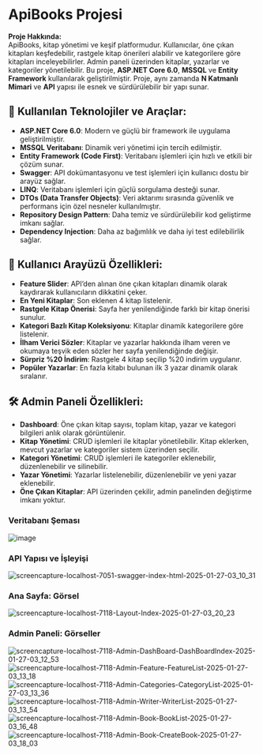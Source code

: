 # ApiBooks Projesi

**Proje Hakkında:**  
ApiBooks, kitap yönetimi ve keşif platformudur. Kullanıcılar, öne çıkan kitapları keşfedebilir, rastgele kitap önerileri alabilir ve kategorilere göre kitapları inceleyebilirler. Admin paneli üzerinden kitaplar, yazarlar ve kategoriler yönetilebilir. Bu proje, **ASP.NET Core 6.0**, **MSSQL** ve **Entity Framework** kullanılarak geliştirilmiştir. Proje, aynı zamanda **N Katmanlı Mimari** ve **API** yapısı ile esnek ve sürdürülebilir bir yapı sunar.

## 🚀 Kullanılan Teknolojiler ve Araçlar:

- **ASP.NET Core 6.0**: Modern ve güçlü bir framework ile uygulama geliştirilmiştir.
- **MSSQL Veritabanı**: Dinamik veri yönetimi için tercih edilmiştir.
- **Entity Framework (Code First)**: Veritabanı işlemleri için hızlı ve etkili bir çözüm sunar.
- **Swagger**: API dokümantasyonu ve test işlemleri için kullanıcı dostu bir arayüz sağlar.
- **LINQ**: Veritabanı işlemleri için güçlü sorgulama desteği sunar.
- **DTOs (Data Transfer Objects)**: Veri aktarımı sırasında güvenlik ve performans için özel nesneler kullanılmıştır.
- **Repository Design Pattern**: Daha temiz ve sürdürülebilir kod geliştirme imkanı sağlar.
- **Dependency Injection**: Daha az bağımlılık ve daha iyi test edilebilirlik sağlar.

## 🎨 Kullanıcı Arayüzü Özellikleri:

- **Feature Slider**: API’den alınan öne çıkan kitapları dinamik olarak kaydırarak kullanıcıların dikkatini çeker.
- **En Yeni Kitaplar**: Son eklenen 4 kitap listelenir.
- **Rastgele Kitap Önerisi**: Sayfa her yenilendiğinde farklı bir kitap önerisi sunulur.
- **Kategori Bazlı Kitap Koleksiyonu**: Kitaplar dinamik kategorilere göre listelenir.
- **İlham Verici Sözler**: Kitaplar ve yazarlar hakkında ilham veren ve okumaya teşvik eden sözler her sayfa yenilendiğinde değişir.
- **Sürpriz %20 İndirim**: Rastgele 4 kitap seçilip %20 indirim uygulanır.
- **Popüler Yazarlar**: En fazla kitabı bulunan ilk 3 yazar dinamik olarak sıralanır.

## 🛠️ Admin Paneli Özellikleri:

- **Dashboard**: Öne çıkan kitap sayısı, toplam kitap, yazar ve kategori bilgileri anlık olarak görüntülenir.
- **Kitap Yönetimi**: CRUD işlemleri ile kitaplar yönetilebilir. Kitap eklerken, mevcut yazarlar ve kategoriler sistem üzerinden seçilir.
- **Kategori Yönetimi**: CRUD işlemleri ile kategoriler eklenebilir, düzenlenebilir ve silinebilir.
- **Yazar Yönetimi**: Yazarlar listelenebilir, düzenlenebilir ve yeni yazar eklenebilir.
- **Öne Çıkan Kitaplar**: API üzerinden çekilir, admin panelinden değiştirme imkanı yoktur.
  
### Veritabanı Şeması
![image](https://github.com/user-attachments/assets/a55f5262-d79f-4591-b492-456e2611aa85)

### API Yapısı ve İşleyişi
![screencapture-localhost-7051-swagger-index-html-2025-01-27-03_10_31](https://github.com/user-attachments/assets/e4a54fe6-5a25-40ae-b0c9-9cc78fded74b)

### Ana Sayfa: Görsel
![screencapture-localhost-7118-Layout-Index-2025-01-27-03_20_23](https://github.com/user-attachments/assets/d4a5b89b-9043-4a1b-a25e-3c1ea207b7e2)

### Admin Paneli: Görseller
![screencapture-localhost-7118-Admin-DashBoard-DashBoardIndex-2025-01-27-03_12_53](https://github.com/user-attachments/assets/044bff8f-7ed1-429b-aa6f-08022416b4e0)
![screencapture-localhost-7118-Admin-Feature-FeatureList-2025-01-27-03_13_18](https://github.com/user-attachments/assets/1d669dbd-e638-4664-b693-172a5420d500)
![screencapture-localhost-7118-Admin-Categories-CategoryList-2025-01-27-03_13_36](https://github.com/user-attachments/assets/67e873a7-32e9-462a-9462-5901a38305f5)
![screencapture-localhost-7118-Admin-Writer-WriterList-2025-01-27-03_13_54](https://github.com/user-attachments/assets/51706624-98d5-4603-baf5-c5b33786fe5f)
![screencapture-localhost-7118-Admin-Book-BookList-2025-01-27-03_16_48](https://github.com/user-attachments/assets/f878e673-afe5-47df-9133-210c6206fdfd)
![screencapture-localhost-7118-Admin-Book-CreateBook-2025-01-27-03_18_03](https://github.com/user-attachments/assets/cd1fe455-c128-4232-9df0-53586efecf21)










